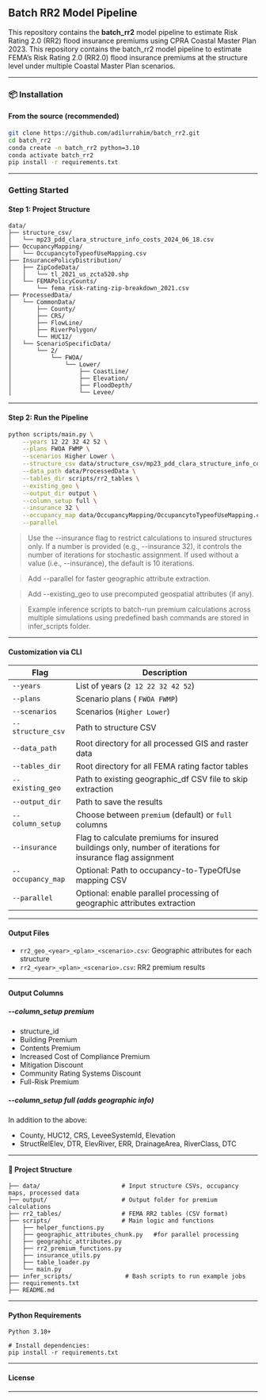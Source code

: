 ## Batch RR2 Model Pipeline

This repository contains the **batch_rr2** model pipeline to estimate Risk Rating 2.0 (RR2) flood insurance premiums using CPRA Coastal Master Plan 2023. This repository contains the batch_rr2 model pipeline to estimate FEMA’s Risk Rating 2.0 (RR2.0) flood insurance premiums at the structure level under multiple Coastal Master Plan scenarios. 


---

### 📦 Installation

#### From the source (recommended)
```bash
git clone https://github.com/adilurrahim/batch_rr2.git
cd batch_rr2
conda create -n batch_rr2 python=3.10
conda activate batch_rr2
pip install -r requirements.txt
```

---

### Getting Started

#### Step 1: Project Structure
```
data/
├── structure_csv/
│   └── mp23_pdd_clara_structure_info_costs_2024_06_18.csv
├── OccupancyMapping/
│   └── OccupancytoTypeofUseMapping.csv
├── InsurancePolicyDistribution/
│   ├── ZipCodeData/
│   │   └── tl_2021_us_zcta520.shp
│   └── FEMAPolicyCounts/
│       └── fema_risk-rating-zip-breakdown_2021.csv
├── ProcessedData/
│   └── CommonData/
│       ├── County/
│       ├── CRS/
│       ├── FlowLine/
│       ├── RiverPolygon/
│       └── HUC12/
│   └── ScenarioSpecificData/
│       └── 2/
│           └── FWOA/
│               └── Lower/
│                   ├── CoastLine/
│                   ├── Elevation/
│                   ├── FloodDepth/
│                   └── Levee/
```

---

#### Step 2: Run the Pipeline

```bash
python scripts/main.py \
    --years 12 22 32 42 52 \
    --plans FWOA FWMP \
    --scenarios Higher Lower \
    --structure_csv data/structure_csv/mp23_pdd_clara_structure_info_costs_2024_06_18.csv \
    --data_path data/ProcessedData \
    --tables_dir scripts/rr2_tables \
    --existing_geo \
    --output_dir output \
    --column_setup full \
    --insurance 32 \
    --occupancy_map data/OccupancyMapping/OccupancytoTypeofUseMapping.csv \
    --parallel
```

> Use the --insurance flag to restrict calculations to insured structures only. If a number is provided (e.g., --insurance 32), it controls the number of iterations for stochastic assignment. If used without a value (i.e., --insurance), the default is 10 iterations.

> Add --parallel for faster geographic attribute extraction. 

> Add --existing_geo to use precomputed geospatial attributes (if any).

> Example inference scripts to batch-run premium calculations across multiple simulations using predefined bash commands are stored in infer_scripts folder.
---

#### Customization via CLI

| Flag | Description |
|------|-------------|
| `--years`         | List of years (`2 12 22 32 42 52`) |
| `--plans`         | Scenario plans ( `FWOA FWMP`) |
| `--scenarios`     | Scenarios (`Higher Lower`) |
| `--structure_csv` | Path to structure CSV |
| `--data_path`     | Root directory for all processed GIS and raster data |
| `--tables_dir`    | Root directory for all FEMA rating factor tables |
| `--existing_geo`  | Path to existing geographic_df CSV file to skip extraction |
| `--output_dir`    | Path to save the results |
| `--column_setup`  | Choose between `premium` (default) or `full` columns |
| `--insurance`     | Flag to calculate premiums for insured buildings only, number of iterations for insurance flag assignment  |
| `--occupancy_map` | Optional: Path to occupancy-to-TypeOfUse mapping CSV |
| `--parallel`      | Optional: enable parallel processing of geographic attributes extraction |

---

#### Output Files
- `rr2_geo_<year>_<plan>_<scenario>.csv`: Geographic attributes for each structure
- `rr2_<year>_<plan>_<scenario>.csv`: RR2 premium results

---

#### Output Columns

##### --column_setup premium
- structure_id
- Building Premium
- Contents Premium
- Increased Cost of Compliance Premium
- Mitigation Discount
- Community Rating Systems Discount
- Full-Risk Premium

##### --column_setup full (adds geographic info)
In addition to the above:
- County, HUC12, CRS, LeveeSystemId, Elevation
- StructRelElev, DTR, ElevRiver, ERR, DrainageArea, RiverClass, DTC

---

#### 📁 Project Structure
```
├── data/                     	# Input structure CSVs, occupancy maps, processed data
├── output/                   	# Output folder for premium calculations
├── rr2_tables/               	# FEMA RR2 tables (CSV format)
├── scripts/                  	# Main logic and functions
│   ├── helper_functions.py
│   ├── geographic_attributes_chunk.py   #for parallel processing
│   ├── geographic_attributes.py
│   ├── rr2_premium_functions.py
│   ├── insurance_utils.py
│   ├── table_loader.py
│   └── main.py
├── infer_scripts/            	 # Bash scripts to run example jobs
├── requirements.txt
├── README.md
```

---

#### Python Requirements
```
Python 3.10+

# Install dependencies:
pip install -r requirements.txt
```

---
#### License

---
